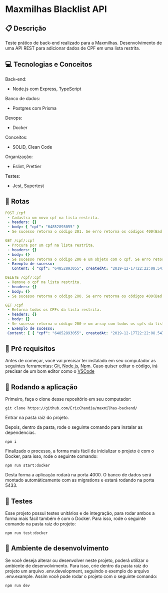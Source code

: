 # Maxmilhas Blacklist API


##  :clipboard: Descrição
Teste prático de back-end realizado para a Maxmilhas. Desenvolvimento de uma API REST para adicionar dados de CPF em uma lista restrita. 


## :computer:	 Tecnologias e Conceitos

Back-end:
- Node.js com Express, TypeScript

Banco de dados:
- Postgres com Prisma

Devops:
- Docker

Conceitos:
- SOLID, Clean Code

Organização: 
- Eslint, Prettier

Testes:
- Jest, Supertest


## :rocket: Rotas

  
   ```yml
POST /cpf
    - Cadastra um novo cpf na lista restrita.
    - headers: {}
    - body: { "cpf": "64852893055" }
    - Se sucesso retorna o código 201. Se erro retorna os códigos 400(Bad Request) ou 409(Conflict);
```

   ```yml
GET /cpf/:cpf
    - Procura por um cpf na lista restrita.
    - headers: {}
    - body: {}
    - Se sucesso retorna o código 200 e um objeto com o cpf. Se erro retorna os códigos 400(Bad Request) ou 404(Not Found);
    - Exemplo de sucesso:
      Content: { "cpf": "64852893055", createdAt: "2019-12-17T22:22:08.547Z"}
```

   ```yml
DELETE /cpf/:cpf
    - Remove o cpf na lista restrita.
    - headers: {}
    - body: {}
    - Se sucesso retorna o código 200. Se erro retorna os códigos 400(Bad Request) ou 404(Not Found);
```

   ```yml
GET /cpf
    - Retorna todos os CPFs da lista restrita.
    - headers: {}
    - body: {}
    - Se sucesso retorna o código 200 e um array com todos os cpfs da lista restrita. Se não houver nenhum cpf retorna um array vazio. Se erro retorna o código 400 400(Bad Request).
    - Exemplo de sucesso:
    Content: [ { "cpf": "64852893055", createdAt: "2019-12-17T22:22:08.547Z"} ]
```

## :rocket: Pré requisitos
Antes de começar, você vai precisar ter instalado em seu computador as seguintes ferramentas:
[Git](https://git-scm.com), [Node.js](https://nodejs.org/en/), [Npm](https://www.npmjs.com/).
Caso quiser editar o código, irá precisar de um bom editor como o [VSCode](https://code.visualstudio.com/)


## 🏁 Rodando a aplicação
Primeiro, faça o clone desse repositório em seu computador:

```
git clone https://github.com/EricChandia/maxmilhas-backend/
```

Entrar na pasta raiz do projeto.


Depois, dentro da pasta, rode o seguinte comando para instalar as dependencias.

```
npm i
```

Finalizado o processo, a forma mais fácil de inicializar o projeto é com o Docker, para isso, rode o seguinte comando:
```
npm run start:docker
```

Desta forma a aplicação rodará na porta 4000. O banco de dados será montado automáticamente com as migrations e estará rodando na porta 5433.


## 🔭 Testes
Esse projeto possui testes unitários e de integração, para rodar ambos a forma mais fácil também é com o Docker. Para isso, rode o seguinte comando na pasta raiz do projeto:
```
npm run test:docker
```

## 💬 Ambiente de desenvolvimento
Se você deseja alterar ou desenvolver neste projeto, poderá utilizar o ambiente de desenvolvimento. Para isso, crie dentro da pasta raiz do projeto um arquivo .env.development, seguindo o exemplo do arquivo .env.example. Assim você pode rodar o projeto com o seguinte comando:
```
npm run dev
```
